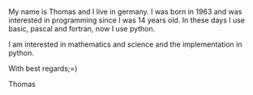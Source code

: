 My name is Thomas and I live in germany. I was born in 1963 and was interested in programming since I was 14 years old. 
In these days I use basic, pascal and fortran, now I use python. 

I am interested in mathematics and science and the implementation in python.

With best regards;=)

Thomas
